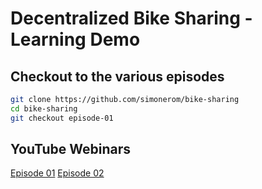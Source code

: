 # Decentralized Bike Sharing - Learning Demo

## Checkout to the various episodes

```bash
git clone https://github.com/simonerom/bike-sharing
cd bike-sharing
git checkout episode-01
```

## YouTube Webinars
[Episode 01](https://youtu.be/_8eOv0fmMgE?t=8)
[Episode 02](https://www.youtube.com/watch?v=ENteptPNcDo) 